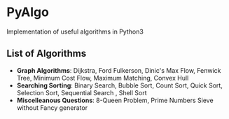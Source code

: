 # PyAlgo
Implementation of useful algorithms in Python3

## List of Algorithms

- **Graph Algorithms**: Dijkstra, Ford Fulkerson, Dinic's Max Flow, Fenwick Tree, Minimum Cost Flow, Maximum Matching, Convex Hull<br/>
- **Searching Sorting**: Binary Search, Bubble Sort, Count Sort, Quick Sort, Selection Sort, Sequential Search , Shell Sort
- **Miscelleanous Questions**: 8-Queen Problem, Prime Numbers Sieve without Fancy generator
